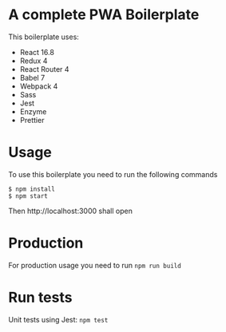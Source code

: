 # A complete PWA Boilerplate 
This boilerplate uses: 

* React 16.8
* Redux 4
* React Router 4
* Babel 7
* Webpack 4
* Sass
* Jest
* Enzyme
* Prettier

# Usage

To use this boilerplate you need to run the following commands

```
$ npm install
$ npm start
```

Then http://localhost:3000 shall open

# Production

For production usage you need to run `npm run build`

# Run tests 

Unit tests using Jest: `npm test`
